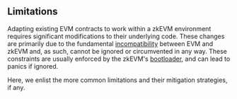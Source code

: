 ## Limitations

Adapting existing EVM contracts to work within a zkEVM environment requires significant modifications to their underlying code. These changes are primarily due to the fundamental [incompatibility](https://docs.zksync.io/build/developer-reference/era-vm) between EVM and zkEVM and, as such, cannot be ignored or circumvented in any way. These constraints are usually enforced by the zkEVM's [bootloader](https://docs.zksync.io/zk-stack/components/zksync-evm/bootloader), and can lead to panics if ignored.

Here, we enlist the more common limitations and their mitigation strategies, if any.